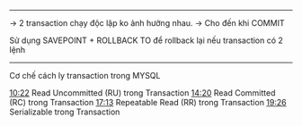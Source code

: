 
---
-> 2 transaction chạy độc lập ko ảnh hưởng nhau.
-> Cho đến khi COMMIT

Sử dụng SAVEPOINT + ROLLBACK TO để rollback lại nếu transaction có 2 lệnh

---
Cơ chế cách ly transaction trong MYSQL

[10:22](https://www.youtube.com/watch?v=VWXZUWzT46U&t=622s) Read Uncommitted (RU) trong Transaction
[14:20](https://www.youtube.com/watch?v=VWXZUWzT46U&t=860s) Read Committed (RC) trong Transaction 
[17:13](https://www.youtube.com/watch?v=VWXZUWzT46U&t=1033s) Repeatable Read (RR) trong Transaction
[19:26](https://www.youtube.com/watch?v=VWXZUWzT46U&t=1166s) Serializable trong Transaction